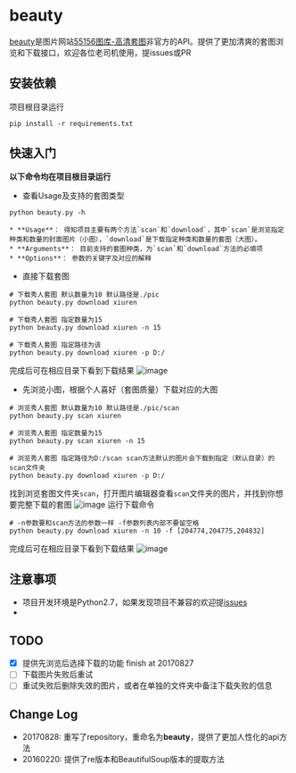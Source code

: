 # beauty
[beauty](https://github.com/zhongjiajie/beauty)是图片网站[55156图库-高清套图](http://www.55156.com/gaoqingtaotu/)非官方的API。提供了更加清爽的套图浏览和下载接口，欢迎各位老司机使用，提issues或PR

## 安装依赖
项目根目录运行
```
pip install -r requirements.txt
```

## 快速入门
**以下命令均在项目根目录运行**

* 查看Usage及支持的套图类型
```
python beauty.py -h
```
	* **Usage**： 得知项目主要有两个方法`scan`和`download`，其中`scan`是浏览指定种类和数量的封面图片（小图），`download`是下载指定种类和数量的套图（大图）。
	* **Arguments**： 目前支持的套图种类，为`scan`和`download`方法的必填项
	* **Options**： 参数的关键字及对应的解释

* 直接下载套图
```
# 下载秀人套图 默认数量为10 默认路径是./pic
python beauty.py download xiuren

# 下载秀人套图 指定数量为15 
python beauty.py download xiuren -n 15

# 下载秀人套图 指定路径为该
python beauty.py download xiuren -p D:/
```
完成后可在相应目录下看到下载结果
![image](https://github.com/zhongjiajie/beauty/raw/master/support_file/beauty_download.png)

* 先浏览小图，根据个人喜好（套图质量）下载对应的大图
```
# 浏览秀人套图 默认数量为10 默认路径是./pic/scan
python beauty.py scan xiuren

# 浏览秀人套图 指定数量为15
python beauty.py scan xiuren -n 15

# 浏览秀人套图 指定路径为D:/scan scan方法默认的图片会下载到指定（默认目录）的scan文件夹
python beauty.py download xiuren -p D:/
```
找到浏览套图文件夹`scan`，打开图片编辑器查看`scan`文件夹的图片，并找到你想要完整下载的套图
![image](https://github.com/zhongjiajie/beauty/raw/master/support_file/beauty_scan.png)
运行下载命令
```
# -n参数要和scan方法的参数一样 -f参数列表内部不要留空格
python beauty.py download xiuren -n 10 -f [204774,204775,204832]
```
完成后可在相应目录下看到下载结果
![image](https://github.com/zhongjiajie/beauty/raw/master/support_file/beauty_scan_download.png)

## 注意事项
* 项目开发环境是Python2.7，如果发现项目不兼容的欢迎提[issues](https://github.com/zhongjiajie/beauty/issues/new)
* 

## TODO
* [x] 提供先浏览后选择下载的功能 finish at 20170827
* [ ] 下载图片失败后重试
* [ ] 重试失败后删除失效的图片，或者在单独的文件夹中备注下载失败的信息

## Change Log
* 20170828: 重写了repository，重命名为**beauty**，提供了更加人性化的api方法
* 20160220: 提供了re版本和BeautifulSoup版本的提取方法